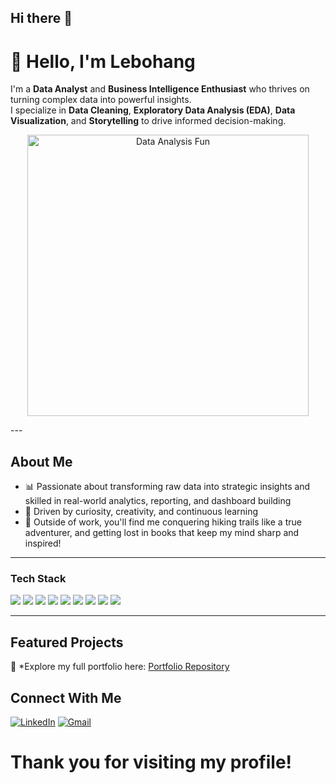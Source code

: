 ## Hi there 👋

# 👋 Hello, I'm Lebohang


I'm a **Data Analyst** and **Business Intelligence Enthusiast** who thrives on turning complex data into powerful insights.  
I specialize in **Data Cleaning**, **Exploratory Data Analysis (EDA)**, **Data Visualization**, and **Storytelling** to drive informed decision-making.

<p align="center">
  <img src="[invalid URL removed]" alt="Data Analysis Fun" width="450">
</p> 
---

## About Me

- 📊 Passionate about transforming raw data into strategic insights and skilled in real-world analytics, reporting, and dashboard building
- 🎯 Driven by curiosity, creativity, and continuous learning
- 🎨 Outside of work, you'll find me conquering hiking trails like a true adventurer, and getting lost in books that keep my mind sharp and inspired! 
---

### Tech Stack
<p align="left">
  <img src="https://img.shields.io/badge/SQL-4479A1?style=for-the-badge&logo=postgresql&logoColor=white"/>
  <img src="https://img.shields.io/badge/Python-FFD43B?style=for-the-badge&logo=python&logoColor=blue"/>
  <img src="https://img.shields.io/badge/R-276DC3?style=for-the-badge&logo=r&logoColor=white"/>
  <img src="https://img.shields.io/badge/HTML5-E34F26?style=for-the-badge&logo=html5&logoColor=white"/>
  <img src="https://img.shields.io/badge/CSS3-1572B6?style=for-the-badge&logo=css3&logoColor=white"/>
  <img src="https://img.shields.io/badge/JavaScript-F7DF1E?style=for-the-badge&logo=javascript&logoColor=black"/>
  <img src="https://img.shields.io/badge/Excel-217346?style=for-the-badge&logo=microsoft-excel&logoColor=white"/>
  <img src="https://img.shields.io/badge/Tableau-E97627?style=for-the-badge&logo=tableau&logoColor=white"/>
  <img src="https://img.shields.io/badge/Power%20BI-F2C811?style=for-the-badge&logo=powerbi&logoColor=black"/>
</p>

---

##  Featured Projects

🔗 *Explore my full portfolio here: [Portfolio Repository](https://github.com/Ratau-Lebohang/yourportfolio) 


##  Connect With Me

[![LinkedIn](https://img.shields.io/badge/-LinkedIn-0077B5?style=flat-square&logo=linkedin&logoColor=white)](https://linkedin.com/in/yourlinkedinprofile)
[![Gmail](https://img.shields.io/badge/-Gmail-D14836?style=flat-square&logo=gmail&logoColor=white)](mailto:youremail@example.com)


#  Thank you for visiting my profile!
